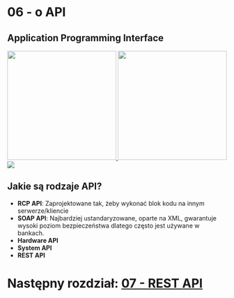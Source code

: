 # 06 - o API

## Application Programming Interface
<a href="https://www.shutterstock.com/">
    <img src="https://www.shutterstock.com/image-photo/lively-cafe-filled-colorful-artwork-600w-2526917745.jpg" height="250">
</a>
<a href="https://www.shutterstock.com/">
    <img src="https://www.shutterstock.com/image-photo/young-librarian-standing-books-library-600w-2321290533.jpg" height="250">
</a>

<br>

<a href="https://miroslawmamczur.pl/czym-jest-api-i-jakie-sa-jego-rodzaje/">
    <img src="https://miroslawmamczur.pl/wp-content/uploads/2023/06/APi-2-1.png">
</a>


## Jakie są rodzaje API?
* **RCP API**: Zaprojektowane tak, żeby wykonać blok kodu na innym
  serwerze/kliencie 
* **SOAP API**: Najbardziej ustandaryzowane, oparte na XML, gwarantuje
  wysoki poziom bezpieczeństwa dlatego często jest używane w bankach. 
* **Hardware API**
* **System API**
* **REST API**

# Następny rozdział: [07 - REST API](07.md)
